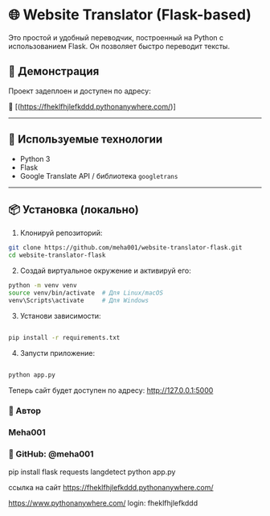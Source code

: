 # 🌐 Website Translator (Flask-based)

Это простой и удобный переводчик, построенный на Python с использованием Flask. Он позволяет быстро переводит тексты.

## 🚀 Демонстрация

Проект задеплоен и доступен по адресу:

🔗 [(https://fheklfhjlefkddd.pythonanywhere.com/)]

---

## 🧰 Используемые технологии

- Python 3
- Flask
- Google Translate API / библиотека `googletrans` 

---

## 📦 Установка (локально)

1. Клонируй репозиторий:

```bash
git clone https://github.com/meha001/website-translator-flask.git
cd website-translator-flask
```
2. Создай виртуальное окружение и активируй его:

```bash
python -m venv venv
source venv/bin/activate  # Для Linux/macOS
venv\Scripts\activate     # Для Windows
```
3. Установи зависимости:
```bash

pip install -r requirements.txt

```
4. Запусти приложение:
```bash

python app.py

```
Теперь сайт будет доступен по адресу: http://127.0.0.1:5000

### 🙌 Автор

### Meha001

### 🔗 GitHub: @meha001


pip install flask requests langdetect
python app.py



ссылка на сайт https://fheklfhjlefkddd.pythonanywhere.com/

https://www.pythonanywhere.com/
login: fheklfhjlefkddd

